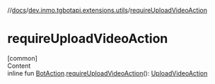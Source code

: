 //[docs](../../index.md)/[dev.inmo.tgbotapi.extensions.utils](index.md)/[requireUploadVideoAction](require-upload-video-action.md)



# requireUploadVideoAction  
[common]  
Content  
inline fun [BotAction](../dev.inmo.tgbotapi.types.actions/-bot-action/index.md).[requireUploadVideoAction](require-upload-video-action.md)(): [UploadVideoAction](../dev.inmo.tgbotapi.types.actions/-upload-video-action/index.md)  



